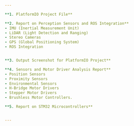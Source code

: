 ```yaml
--- 

**1. PlatformIO Project File**  

**2. Report on Perception Sensors and ROS Integration**  
- IMU (Inertial Measurement Unit)
- LiDAR (Light Detection and Ranging) 
- Stereo Cameras
- GPS (Global Positioning System)
- ROS Integration


**3. Output Screenshot for PlatformIO Project**  

**4. Sensors and Motor Driver Analysis Report**  
- Position Sensors  
- Proximity Sensors
- Environmental Sensors
- H-Bridge Motor Drivers 
- Stepper Motor Drivers 
- Brushless Motor Controllers.  

**5. Report on STM32 Microcontrollers**  


---
```

